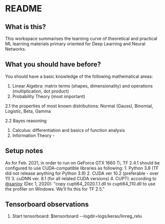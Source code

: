 # README

## What is this?

This workspace summarises the learning curve of theoretical and practical ML learning materials primary oriented for Deep Learning and Neural Networks.

## What you should have before?

You should have a basic knowledge of the following mathematical areas:

1. Linear Algebra: matrix terms \(shapes, dimensionality\) and operations \(multiplication, dot product\) 
2. Probability Theory \(most important\)

2.1 the properties of most known distributions: Normal \(Gauss\), Binomial, Logistic, Beta, Gamma

2.2 Bayes reasoning

1. Calculus: differentiation and basics of function analysis
2. Information Theory -   



## Setup notes

As for Feb. 2021, in order to run on GeForce GTX 1660 Ti, TF 2.4.1 should be configured to use CUDA-compatible libraries as following: 1. Python 3.8 \(TF did not release anything for Python 3.9\) 2. CUDA ver 10.2 \(preferable - over 11\) 3. cuDNN ver. 8.1 \(for all related CUDA versions\) 4. CUPTI: according to [@sanjoy](https://github.com/tensorflow/tensorflow/issues/43030) \(Dec 1, 2020\): "copy cupti64\_2020.1.1.dll to cupti64\_110.dll to use the profiler on Windows. We'll fix this for TF 2.5."

## Tensorboard observations

1. Start tensorboard: $tensorboard --logdir=logs/keras/linreg\_relu


